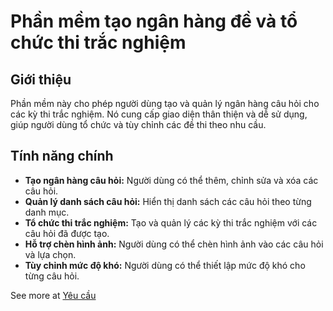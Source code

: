 # Phần mềm tạo ngân hàng đề và tổ chức thi trắc nghiệm

## Giới thiệu
Phần mềm này cho phép người dùng tạo và quản lý ngân hàng câu hỏi cho các kỳ thi trắc nghiệm. Nó cung cấp giao diện thân thiện và dễ sử dụng, giúp người dùng tổ chức và tùy chỉnh các đề thi theo nhu cầu.

## Tính năng chính
- **Tạo ngân hàng câu hỏi:** Người dùng có thể thêm, chỉnh sửa và xóa các câu hỏi.
- **Quản lý danh sách câu hỏi:** Hiển thị danh sách các câu hỏi theo từng danh mục.
- **Tổ chức thi trắc nghiệm:** Tạo và quản lý các kỳ thi trắc nghiệm với các câu hỏi đã được tạo.
- **Hỗ trợ chèn hình ảnh:** Người dùng có thể chèn hình ảnh vào các câu hỏi và lựa chọn.
- **Tùy chỉnh mức độ khó:** Người dùng có thể thiết lập mức độ khó cho từng câu hỏi.

See more at [Yêu cầu](Bài%20tập%20lớn%20Kỳ%2020222.pdf)
